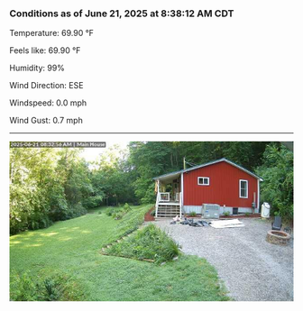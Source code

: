 ### Conditions as of June 21, 2025 at 8:38:12 AM CDT 

Temperature: 69.90 &deg;F

Feels like: 69.90 &deg;F

Humidity: 99%

Wind Direction: ESE

Windspeed: 0.0 mph

Wind Gust: 0.7 mph

---

<img src="./images/latest.jpeg"/>


